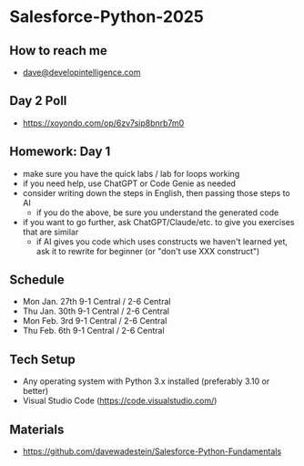 # Salesforce-Python-2025

## How to reach me
* dave@developintelligence.com

## Day 2 Poll
* https://xoyondo.com/op/6zv7sip8bnrb7m0

## Homework: Day 1
* make sure you have the quick labs / lab for loops working
* if you need help, use ChatGPT or Code Genie as needed
* consider writing down the steps in English, then passing those steps to AI
   * if you do the above, be sure you understand the generated code
* if you want to go further, ask ChatGPT/Claude/etc. to give you exercises that are similar
   * if AI gives you code which uses constructs we haven't learned yet, ask it to rewrite for beginner (or "don't use XXX construct")

## Schedule
* Mon Jan. 27th 9-1 Central / 2-6 Central
* Thu Jan. 30th 9-1 Central / 2-6 Central
* Mon Feb. 3rd 9-1 Central / 2-6 Central
* Thu Feb. 6th 9-1 Central / 2-6 Central

## Tech Setup
* Any operating system with Python 3.x installed (preferably 3.10 or better)
* Visual Studio Code (https://code.visualstudio.com/)

## Materials
* https://github.com/davewadestein/Salesforce-Python-Fundamentals
